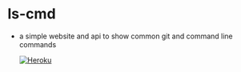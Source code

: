 # ls-cmd

-   a simple website and api to show common git and command line commands

    [![Heroku](https://heroku-badge.herokuapp.com/?app=ls-cmd)](https://ls-cmd.herokuapp.com)
